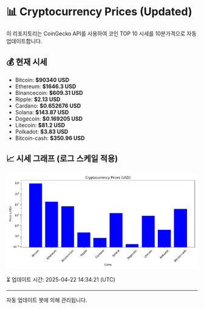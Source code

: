 
# 📊 Cryptocurrency Prices (Updated)

이 리포지토리는 CoinGecko API를 사용하여 코인 TOP 10 시세를 10분가격으로 자동 업데이트합니다.

## 💰 현재 시세
- Bitcoin: **$90340 USD**
- Ethereum: **$1646.3 USD**
- Binancecoin: **$609.31 USD**
- Ripple: **$2.13 USD**
- Cardano: **$0.652676 USD**
- Solana: **$143.87 USD**
- Dogecoin: **$0.169205 USD**
- Litecoin: **$81.2 USD**
- Polkadot: **$3.83 USD**
- Bitcoin-cash: **$350.96 USD**

## 📈 시세 그래프 (로그 스케일 적용)
![Crypto Prices](crypto_prices.png)

⏳ 업데이트 시간: 2025-04-22 14:34:21 (UTC)

---
자동 업데이트 봇에 의해 관리됩니다.
